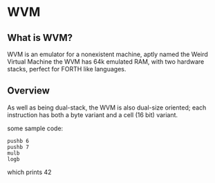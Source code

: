 # WVM

## What is WVM?
WVM is an emulator for a nonexistent machine, aptly named the Weird Virtual
Machine the WVM has 64k emulated RAM, with two hardware stacks, perfect for
FORTH like languages.


## Overview
As well as being dual-stack, the WVM is also dual-size oriented; each
instruction has both a byte variant and a cell (16 bit) variant.

some sample code:
```
pushb 6
pushb 7
mulb
logb
```

which prints 42
